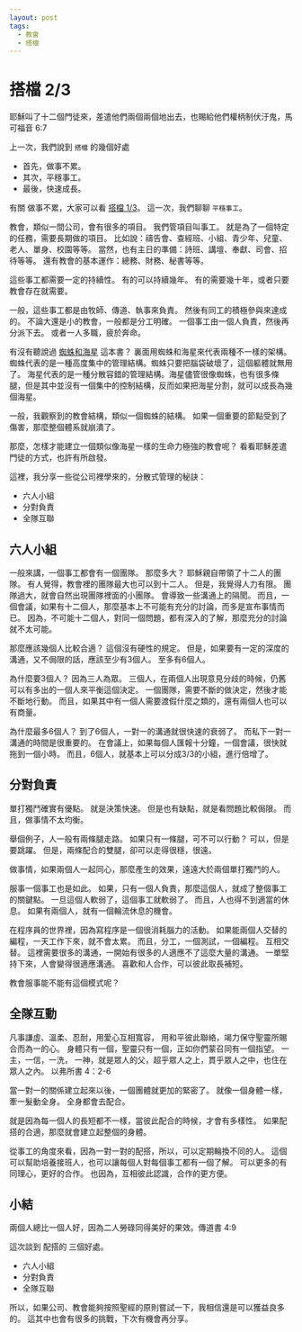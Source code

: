 ```yaml
---
layout: post
tags:
  - 教會
  - 搭檔
---
```


# 搭檔 2/3

耶穌叫了十二個門徒來，差遣他們兩個兩個地出去，也賜給他們權柄制伏汙鬼，馬可福音 6:7

上一次，我們說到 `搭檔` 的幾個好處
- 首先，做事不累。
- 其次，平穩事工。
- 最後，快速成長。

有關 做事不累，大家可以看 [搭檔 1/3](2023-07-08-pairing.md)。
這一次，我們聊聊 `平穩事工`。

教會，類似一間公司，會有很多的項目。
我們管項目叫事工。
就是為了一個特定的任務，需要長期做的項目。
比如說：禱告會、查經班、小組、青少年、兒童、老人、單身、校園等等。
當然，也有主日的準備：詩班、講壇、奉獻、司會、招待等等。
還有教會的基本運作：總務、財務、秘書等等。

這些事工都需要一定的持續性。
有的可以持續幾年。
有的需要幾十年，或者只要教會存在就需要。

一般，這些事工都是由牧師、傳道、執事來負責。
然後有同工的積極參與來達成的。
不論大還是小的教會，一般都是分工明確。
一個事工由一個人負責，然後再分派下去。
或者一人多職，疲於奔命。

有沒有聽說過 [蜘蛛和海星](https://www.amazon.com/Starfish-Spider-Unstoppable-Leaderless-Organizations/dp/1591841836) 這本書？
裏面用蜘蛛和海星來代表兩種不一樣的架構。
蜘蛛代表的是一種高度集中的管理結構。蜘蛛只要把腦袋破壞了，這個軀體就無用了。
海星代表的是一種分散容錯的管理結構。海星儘管很像蜘蛛，也有很多條腿，但是其中並沒有一個集中的控制結構，反而如果把海星分割，就可以成長為幾個海星。

一般，我觀察到的教會結構，類似一個蜘蛛的結構。
如果一個重要的節點受到了傷害，那麼整個體系就崩潰了。

那麼，怎樣才能建立一個類似像海星一樣的生命力極強的教會呢？
看看耶穌差遣門徒的方式，也許有所啟發。

這裡，我分享一些從公司裡學來的，分散式管理的秘訣：
- 六人小組
- 分對負責
- 全隊互聯

## 六人小組

一般來講，一個事工都會有一個團隊。
那麼多大？
耶穌親自帶領了十二人的團隊。
有人覺得，教會裡的團隊最大也可以到十二人。
但是，我覺得人力有限。
團隊過大，就會自然出現團隊裡面的小團隊。
會導致一些溝通上的隔閡。
而且，一個會議，如果有十二個人，那麼基本上不可能有充分的討論，而多是宣布事情而已。
因為，不可能十二個人，對同一個問題，都有深入的了解，那麼充分的討論就不太可能。

那麼應該幾個人比較合適？
這個沒有硬性的規定。
但是，如果要有一定的深度的溝通，又不侷限的話，應該至少有3個人。
至多有6個人。

為什麼要3個人？
因為三人為眾。
三個人，在兩個人出現意見分歧的時候，仍舊可以有多出的一個人來平衡這個決定。
一個團隊，需要不斷的做決定，然後才能不斷地行動。
而且，如果其中有一個人需要渡假什麼之類的，還有兩個人也可以有商量。

為什麼最多6個人？
到了6個人，一對一的溝通就很快速的衰弱了。
而私下一對一溝通的時間是很重要的。
在會議上，如果每個人匯報十分鐘，一個會議，很快就拖到一個小時。
而且，6個人，就基本上可以分成3/3的小組，進行倍增了。

## 分對負責

單打獨鬥確實有優點。
就是決策快速。
但是也有缺點，就是看問題比較侷限。
而且，做事情不太均衡。

舉個例子，人一般有兩條腿走路。
如果只有一條腿，可不可以行動？
可以，但是要跳躍。
但是，兩條配合的雙腿，卻可以走得很穩，很遠。

做事情，如果兩個人一起同心，那麼產生的效果，遠遠大於兩個單打獨鬥的人。

服事一個事工也是如此。
如果，只有一個人負責，那麼這個人，就成了整個事工的關鍵點。
一旦這個人軟弱了，這個事工就軟弱了。
而且，人也得不到適當的休息。
如果有兩個人，就有一個輪流休息的機會。

在程序員的世界裡，因為寫程序是一個很消耗腦力的活動。
如果能兩個人交替的編程，一天工作下來，就不會太累。
而且，分工，一個測試，一個編程。
互相交替。
這裡需要很多的溝通，一開始有很多的人適應不了這麼大量的溝通。
一單堅持下來，人會變得很適應溝通。
喜歡和人合作，可以彼此取長補短。

教會服事能不能有這個模式呢？

## 全隊互動

凡事謙虛、溫柔、忍耐，用愛心互相寬容，
用和平彼此聯絡，竭力保守聖靈所賜合而為一的心。
身體只有一個，聖靈只有一個，正如你們蒙召同有一個指望。
一主，一信，一洗，
一神，就是眾人的父，超乎眾人之上，貫乎眾人之中，也住在眾人之內。
以弗所書 4：2-6

當一對一的關係建立起來以後，一個團體就更加的緊密了。
就像一個身體一樣，牽一髮動全身。
全身都會去配合。

就是因為每一個人的長短都不一樣，當彼此配合的時候，才會有多樣性。
如果配搭的合適，那麼就會建立起整個的身體。

從事工的角度來看，因為一對一對的配搭，所以，可以定期輪換不同的人。
這個可以幫助培養接班人，也可以讓每個人對每個事工都有一個了解。
可以更多的有同理心，更好的合作。
也因為，互相彼此認識，合作的更方便。

## 小結

兩個人總比一個人好，因為二人勞碌同得美好的果效。傳道書 4:9

這次談到 配搭的 三個好處。
- 六人小組
- 分對負責
- 全隊互聯

所以，如果公司、教會能夠按照聖經的原則嘗試一下，我相信還是可以獲益良多的。
這其中也會有很多的挑戰，下次有機會再分享。